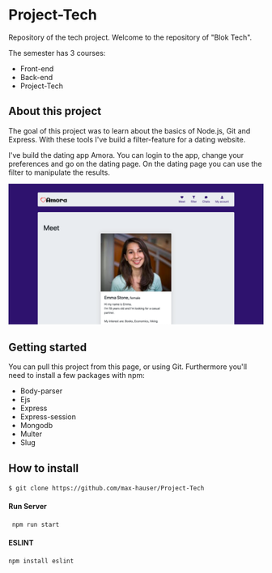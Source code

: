# Project-Tech
Repository of the tech project.
Welcome to the repository of "Blok Tech".

The semester has 3 courses:
* Front-end
* Back-end
* Project-Tech

## About this project
The goal of this project was to learn about the basics of Node.js, Git and Express.
With these tools I've build a filter-feature for a dating website.

I've build the dating app Amora. You can login to the app, change your preferences and go on the dating page. On the dating
page you can use the filter to manipulate the results.

![alt text](https://github.com/max-hauser/Project-Tech/blob/master/static/amore-readme.png)

## Getting started

You can pull this project from this page, or using Git. Furthermore you'll need to install a few packages with npm:
* Body-parser
* Ejs
* Express
* Express-session
* Mongodb
* Multer
* Slug

## How to install

`$ git clone https://github.com/max-hauser/Project-Tech`

#### Run Server
` npm run start`

#### ESLINT
`npm install eslint`
